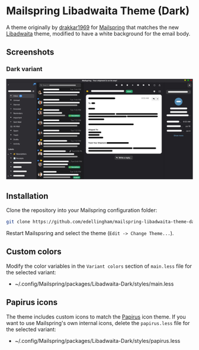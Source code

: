 # Mailspring Libadwaita Theme (Dark)

A theme originally by [drakkar1969](https://github.com/drakkar1969/mailspring-libadwaita-theme) for [Mailspring](https://github.com/Foundry376/Mailspring) that matches the new [Libadwaita](https://gitlab.gnome.org/GNOME/libadwaita) theme, modified to have a white background for the email body.

## Screenshots

### Dark variant
<div align="left"><img src="screenshots/main-dark.jpg" alt="main-dark" /></div>

## Installation

Clone the repository into your Mailspring configuration folder:

```bash
git clone https://github.com/edellingham/mailspring-libadwaita-theme-dark ~/.config/Mailspring/packages
```

Restart Mailspsring and select the theme (`Edit -> Change Theme...`).

## Custom colors

Modify the color variables in the `Variant colors` section of `main.less` file for the selected variant:
* ~/.config/Mailspring/packages/Libadwaita-Dark/styles/main.less

## Papirus icons

The theme includes custom icons to match the [Papirus](https://github.com/PapirusDevelopmentTeam/papirus-icon-theme) icon theme. If you want to use Mailspring's own internal icons, delete the `papirus.less` file for the selected variant:
* ~/.config/Mailspring/packages/Libadwaita-Dark/styles/papirus.less
